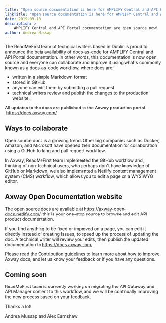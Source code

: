 ```yaml
---
title: "Open source documentation is here for AMPLIFY Central and API Portal"
linkTitle: "Open source documentation is here for AMPLIFY Central and API Portal"
date: 2019-09-18
description: >
    AMPLIFY Central and API Portal documentation are open source now!
author: Andrea Mussap
---
```


The ReadMeFirst team of technical writers based in Dublin is proud to announce the beta availability of docs-as-code for AMPLIFY Central and API Portal documentation. In other words, this documentation is now open source and everyone can collaborate and improve it using what's commonly known as a docs-as-code workflow, where docs are:

* written in a simple Markdown format
* stored in GitHub
* anyone can edit them by submitting a pull request
* technical writers review and publish the changes to the production website.

All updates to the docs are published to the Axway production portal - <https://docs.axway.com/>

## Ways to collaborate

Open source docs is a growing trend. Other big companies such as Docker, Amazon, and Microsoft have opened their documentation for collaboration using a GitHub forking and pull request workflow.

In Axway, ReadMeFirst team implemented the GitHub workflow and, thinking of non-technical users, who perhaps don't have knowledge of GitHub or Markdown, we also implemented a Netlify content management system (CMS) workflow, which allows you to edit a page on a WYSIWYG editor.

## Axway Open Documentation website

The open source docs are available at <https://axway-open-docs.netlify.com/,> this is your one-stop source to browse and edit API product documentation.

If you find anything to be fixed or improved on a page, you can edit it directly instead of creating Issues, to speed up the process of updating the doc. A technical writer will review your edits, then publish the updated documentation to <https://docs.axway.com.>

Please read the [Contribution guidelines](/docs/contribution_guidelines/) to learn more about how to improve Axway docs, and let us know your feedback or if you have any questions.

## Coming soon

ReadMeFirst team is currently working on migrating the API Gateway and API Manager content to this workflow, and we will be continually improving the new process based on your feedback.

Thanks a lot!

Andrea Mussap‌ and Alex Earnshaw‌
